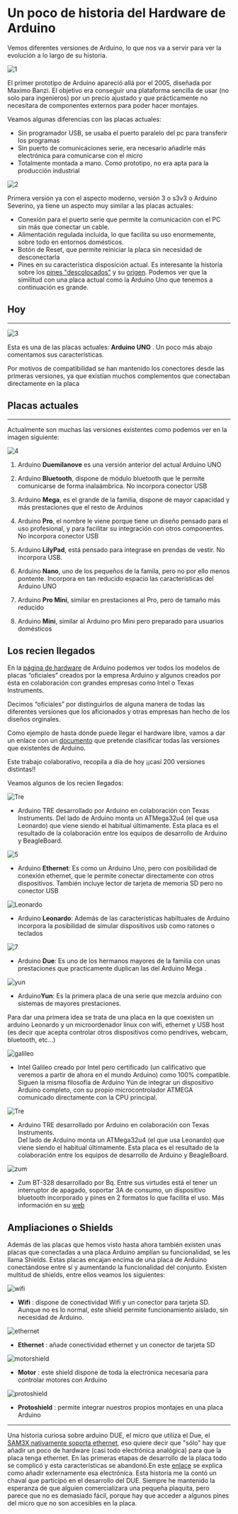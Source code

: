 # Un poco de historia del Hardware de Arduino

Vemos diferentes versiones de Arduino, lo que nos va a servir para ver la evolución a lo largo de su historia.

![1](./images/1.jpg)

El primer prototipo de Arduino apareció allá por el 2005, diseñada por Maximo Banzi. El objetivo era conseguir una plataforma sencilla de usar (no solo para ingenieros) por un precio ajustado y que prácticamente no necesitara de componentes externos para poder hacer montajes.

Veamos algunas diferencias con las placas actuales:

-   Sin programador USB, se usaba el puerto paralelo del pc para transferir los programas
-   Sin puerto de comunicaciones serie, era necesario añadirle más electrónica para comunicarse con el micro
-   Totalmente montada a mano. Como prototipo, no era apta para la producción industrial

![2](./images/2.jpg)

Primera versión ya con el aspecto moderno, versión 3 o s3v3 o Arduino Severino, ya tiene un aspecto muy similar a las placas actuales:

-   Conexión para el puerto serie que permite la comunicación con el PC sin más que conectar un cable.
-   Alimentación regulada incluida, lo que facilita su uso enormemente, sobre todo en entornos domésticos.
-   Botón de Reset, que permite reiniciar la placa sin necesidad de desconectarla
-   Pines en su característica disposición actual. Es interesante la historia sobre los [pines     "descolocados"](http://brettbeauregard.com/blog/2009/07/Arduino-offset-header/)     y su [origen](http://www.Arduino.cc/cgi-bin/yabb2/YaBB.pl?num=1212632541/13). Podemos ver que la similitud con una placa actual como la Arduino Uno que tenemos a continuación es grande.

## Hoy
-----------

![3](./images/3.jpg)

Esta es una de las placas actuales: **Arduino UNO** . Un poco más abajo comentamos sus características.

Por motivos de compatibilidad se han mantenido los conectores desde las primeras versiones, ya que existían muchos complementos que conectaban directamente en la placa

## Placas actuales
-----------------------------------

Actualmente son muchas las versiones existentes como podemos ver en la imagen siguiente:

![4](./images/4.png)

1.  Arduino **Duemilanove** es una versión anterior del actual Arduino UNO

2.  Arduino **Bluetooth**, dispone de módulo bluetooth que le permite
    comunicarse de forma inalaámbrica. No incorpora conector USB

3.  Arduino **Mega**, es el grande de la familia, dispone de mayor capacidad y más prestaciones que el resto de Arduinos

4.  Arduino **Pro**, el nombre le viene porque tiene un diseño pensado para el uso profesional, y para facilitar su integración con otros componentes. No incorpora conector USB

5.  Arduino **LilyPad**, está pensado para integrase en prendas de vestir. No incorpora USB.

6.  Arduino **Nano**, uno de los pequeños de la famila, pero no por ello menos pontente. Incorpora en tan reducido espacio las características del Arduino UNO

7.  Arduino **Pro Mini**, similar en prestaciones al Pro, pero de tamaño más reducido

8.  Arduino **Mini**, similar al Arduino pro Mini pero preparado para usuarios domésticos

[](#los-recien-llegados)Los recien llegados
-------------------------------------------

En la [página de hardware](http://Arduino.cc/it/main/boards) de Arduino podemos ver todos los modelos de placas “oficiales” creados por la empresa Arduino y algunos creados por ésta en colaboración con grandes
empresas como Intel o Texas Instruments.

Decimos “oficiales” por distinguirlos de alguna manera de todas las diferentes versiones que los aficionados y otras empresas han hecho de los diseños orginales.

Como ejemplo de hasta dónde puede llegar el hardware libre, vamos a dar un enlace con un
[documento](https://docs.google.com/spreadsheet/ccc?key=0AsCUiP6WbJIvcG8xalA3QVdmb3JVT0ptWE9VNC02WEE&hl=en_US#gid=0) que pretende clasificar todas las versiones que existentes de Arduino.

Este trabajo colaborativo, recopila a día de hoy ¡¡casi 200 versiones distintas!!

Veamos algunos de los recien llegados:

![Tre](http://arduino.cc/en/uploads/Main/ArduinoTre_LandingPage.jpg)

-   Arduino TRE desarrollado por Arduino en colaboración con Texas     Instruments. Del lado de Arduino monta un ATMega32u4 (el que usa Leonardo) que viene siendo el habitual últimamente. Esta placa es el resultado de la colaboración entre los equipos de desarrollo de Arduino y BeagleBoard.

![5](./images/5.jpg)

-   Arduino **Ethernet**: Es como un Arduino Uno, pero con posibilidad de conexión ethernet, que le permite conectar directamente con otros dispositivos. También incluye lector de tarjeta de memoria SD pero no conector USB

![Leonardo](http://Arduino.cc/en/uploads/Main/ArduinoLeonardoFront_2_450px.jpg)

-   Arduino **Leonardo**: Además de las características habiltuales de Arduino incorpora la posibilidad de simular dispositivos usb como ratones o teclados

![7](http://ecampus.ugr.es/moodle/draftfile.php/900/user/draft/555980782/imagenes/7.jpg)

-   Arduino **Due**: Es uno de los hermanos mayores de la familia con unas prestaciones que practicamente duplican las del Arduino Mega .

![yun](http://arduino.cc/en/uploads/Main/ArduinoYunFront_2_450px.jpg)

-   Arduino**Yun**: Es la primera placa de una serie que mezcla arduino con sistemas de mayores prestaciones.

Para dar una primera idea se trata de una placa en la que coexisten un arduino Leonardo y un microordenador linux con wifi, ethernet y USB host (es decir que acepta controlar otros dispositivos como pendrives, webcam, bluetooth, etc…)

![galileo](http://arduino.cc/en/uploads/ArduinoCertified/IntelGalileo_fabD_Front_450px.jpg)

-   Intel Galileo creado por Intel pero certificado (un calificativo que veremos a partir de ahora en el mundo Arduino) como 100% compatible. Siguen la misma filosofía de Arduino Yún de integrar un dispositivo
    Arduino completo, con su propio microcontrolador ATMEGA comunicado directamente con la CPU principal.

![Tre](http://arduino.cc/en/uploads/Main/ArduinoTre_LandingPage.jpg)

-   Arduino TRE desarrollado por Arduino en colaboración con Texas Instruments.\
    Del lado de Arduino monta un ATMega32u4 (el que usa Leonardo) que viene siendo el habitual últimamente. Esta placa es el resultado de la colaboración entre los equipos de desarrollo de Arduino y
    BeagleBoard.

![zum](https://static-bqreaders.s3.amazonaws.com/img/web/productView/zum/zum-details.jpg)

-   Zum BT-328 desarrollado por Bq. Entre sus virtudes está el tener un interruptor de apagado, soportar 3A de consumo, un dispositivo bluetooth incorporado y pines en 2 formatos lo que facilita el uso. Más información en su [web](http://www.bq.com/es/productos/zum.html)

[](#ampliaciones-o-shields)Ampliaciones o Shields
-------------------------------------------------

Además de las placas que hemos visto hasta ahora también existen unas placas que conectadas a una placa Arduino amplían su funcionalidad, se les llama Shields. Estas placas encajan encima de una placa de Arduino
conectándose entre sí y aumentando la funcionalidad del conjunto. Existen multitud de shields, entre ellos
veamos los siguientes:

![wifi](./images/8WiFiShield_thumb_a.jpg)

-   **Wifi** : dispone de conectividad Wifi y un conector para tarjeta SD. Aunque no es lo normal, este shield permite funcionamiento aislado, sin necesidad de Arduino.

![ethernet](./images/9EthernetShield_R3_thumb.jpg)

-   **Ethernet** : añade conectividad ethernet y un conector de tarjeta SD

![motorshield](./images/10MotorShield_thumb.jpg)

-   **Motor** : este shield dispone de toda la electrónica necesaria para controlar motores con Arduino

![protoshield](./images/11ProtoShield_thumb.jpg)

-   **Protoshield** : permite integrar nuestros propios montajes en una placa Arduino

* * * * *

Una historia curiosa sobre arduino DUE, el micro que utiliza el Due, el [SAM3X nativamente soporta
ethernet](http://tronixstuff.com/2013/02/08/first-look-arduino-due/), eso quiere decir que "sólo" hay que añadir un poco de hardware (casi todo electrónica analógica) para que la placa tenga ethernet. En las primeras etapas de desarrollo de la placa todo se complicó y esta características se abandonó.En este [enlace](http://forum.arduino.cc/index.php/topic,142908.0.html) se explica como añadir externamente esa electrónica. Esta historia me la contó un chaval que participó en el desarrollo del DUE. Siempre he mantenido la esperanza de que alguien comercializara una pequeña plaquita, pero parece que no es demasiado fácil, porque hay que acceder a algunos pines del micro que no son accesibles en la placa.
